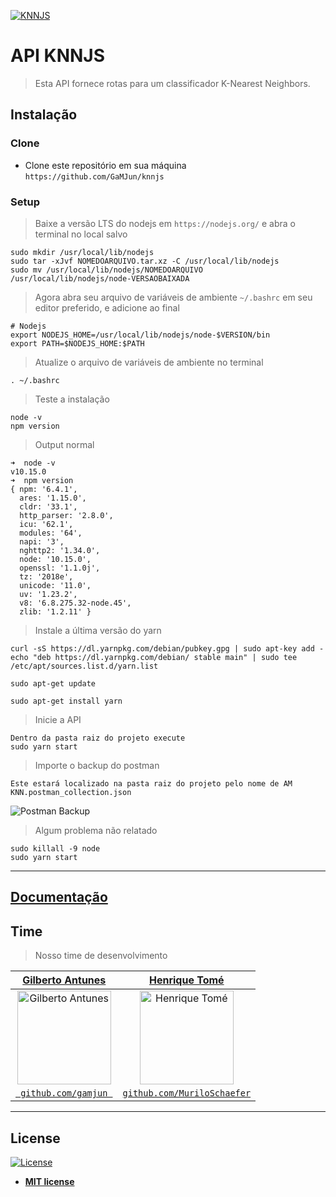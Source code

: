 [![KNNJS](https://s3-ap-south-1.amazonaws.com/av-blog-media/wp-content/uploads/2018/08/keylines-clustering-algorithm.png)](http://bfy.tw/MoZ2)

# API KNNJS

> Esta API fornece rotas para um classificador K-Nearest Neighbors.

## Instalação

### Clone
- Clone este repositório em sua máquina `https://github.com/GaMJun/knnjs`

### Setup

> Baixe a versão LTS do nodejs em `https://nodejs.org/` e abra o terminal no local salvo

```shell
sudo mkdir /usr/local/lib/nodejs
sudo tar -xJvf NOMEDOARQUIVO.tar.xz -C /usr/local/lib/nodejs 
sudo mv /usr/local/lib/nodejs/NOMEDOARQUIVO /usr/local/lib/nodejs/node-VERSAOBAIXADA
```

> Agora abra seu arquivo de variáveis de ambiente `~/.bashrc` em seu editor preferido, e adicione ao final

```shell
# Nodejs
export NODEJS_HOME=/usr/local/lib/nodejs/node-$VERSION/bin
export PATH=$NODEJS_HOME:$PATH
```

> Atualize o arquivo de variáveis de ambiente no terminal

```shell
. ~/.bashrc
```

> Teste a instalação

```shell
node -v
npm version
```

> Output normal

```shell
➜  node -v
v10.15.0
➜  npm version
{ npm: '6.4.1',
  ares: '1.15.0',
  cldr: '33.1',
  http_parser: '2.8.0',
  icu: '62.1',
  modules: '64',
  napi: '3',
  nghttp2: '1.34.0',
  node: '10.15.0',
  openssl: '1.1.0j',
  tz: '2018e',
  unicode: '11.0',
  uv: '1.23.2',
  v8: '6.8.275.32-node.45',
  zlib: '1.2.11' }
```

> Instale a última versão do yarn

```shell
curl -sS https://dl.yarnpkg.com/debian/pubkey.gpg | sudo apt-key add -
echo "deb https://dl.yarnpkg.com/debian/ stable main" | sudo tee /etc/apt/sources.list.d/yarn.list
```

```shell
sudo apt-get update
``` 

```shell
sudo apt-get install yarn
``` 

> Inicie a API

```shell
Dentro da pasta raiz do projeto execute
sudo yarn start
``` 


> Importe o backup do postman

```shell
Este estará localizado na pasta raiz do projeto pelo nome de AM KNN.postman_collection.json
```

![Postman Backup](https://i.imgur.com/zSsKZNq.gif)

>Algum problema não relatado

```shell
sudo killall -9 node 
sudo yarn start
``` 
---

<h2><a href="https://documenter.getpostman.com/view/6350371/S17oyAcg" target="_blank">Documentação</a></h2>

## Time

> Nosso time de desenvolvimento

| <a href="https://github.com/GaMJun" target="_blank">**Gilberto Antunes**</a> | <a href="https://github.com/HenriqueTome1" target="_blank">**Henrique Tomé**</a> |
|:---:|:---:|
| <a href="https://www.linkedin.com/in/gamjun"><img alt="Gilberto Antunes" src="https://avatars0.githubusercontent.com/u/27792876" width="150" height="150"></a> | <a href="https://www.linkedin.com/in/tom%C3%A9/"><img alt="Henrique Tomé" src="https://avatars1.githubusercontent.com/u/27792676" width="150" height="150"></a> |
| <a href="https://github.com/GaMJun" target="_blank">`  github.com/gamjun  `</a> | <a href="https://github.com/MuriloSchaefer" target="_blank">`github.com/MuriloSchaefer`</a> | 

---

## License

[![License](http://img.shields.io/:license-mit-blue.svg?style=flat-square)](http://badges.mit-license.org)

- **[MIT license](http://opensource.org/licenses/mit-license.php)**
